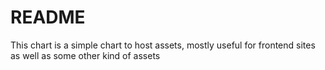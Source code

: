 # README

This chart is a simple chart to host assets, mostly useful for frontend sites as well as some other kind of assets